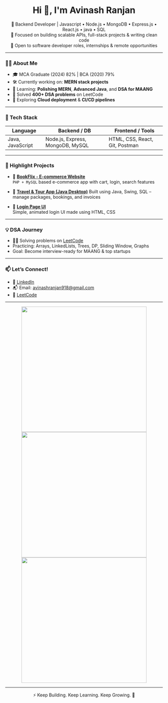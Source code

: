<h1 align="center">Hi 👋, I'm Avinash Ranjan</h1>

<p align="center">
  🚀 Backend Developer | Javascript • Node.js • MongoDB • Express.js • React.js • java • SQL   
  <br/>
  🎯 Focused on building scalable APIs, full-stack projects & writing clean code  
  <br/>
  💼 Open to software developer roles, internships & remote opportunities  
</p>

---

### 👨‍💻 About Me

- 🎓 MCA Graduate (2024) 82% | BCA (2020)  79%
- 🛠️ Currently working on: **MERN stack projects**  
- 🧠 Learning: **Polishing MERN**, **Advanced Java**, and **DSA for MAANG**  
- 🧩 Solved **400+ DSA problems** on LeetCode  
- 🌱 Exploring **Cloud deployment** & **CI/CD pipelines** 

---

### 🧰 Tech Stack

| Language        | Backend / DB           | Frontend / Tools     |
|-----------------|------------------------|----------------------|
| Java, JavaScript | Node.js, Express, MongoDB, MySQL | HTML, CSS, React, Git, Postman |

---

### 📂 Highlight Projects

- 🔗 [**BookFlix - E-commerce Website**](https://github.com/avinash-25/BOOKFLIX_-_E-Commerce-website)  
  `PHP + MySQL` based e-commerce app with cart, login, search features

- 🔗 [**Travel & Tour App (Java Desktop)**](https://github.com/avinash-25/Travel-Tour-web-app)
  Built using Java, Swing, SQL – manage packages, bookings, and invoices

- 🔗 [**Login Page UI**](https://github.com/avinash-25/LoginPage)  
  Simple, animated login UI made using HTML, CSS

---

### 💡 DSA Journey

- 👨‍💻 Solving problems on [LeetCode](https://leetcode.com/avinash-25/)
- Practicing: Arrays, LinkedLists, Trees, DP, Sliding Window, Graphs
- Goal: Become interview-ready for MAANG & top startups

---

### 📫 Let’s Connect!
  
- 💼 [LinkedIn](https://www.linkedin.com/in/avinash-ranjan-0a58a516b/)
- 📬 Email: avinashranjan918@gmail.com  
- 🧠 [LeetCode](https://leetcode.com/avinash-25/)

---

<p align="center">
  <img src="https://github-readme-stats.vercel.app/api?username=avinash-25&show_icons=true&theme=github_dark" width="400" />
  <img src="https://github-readme-streak-stats.herokuapp.com?user=avinash-25&theme=github-dark-blue&date_format=M%20j%5B%2C%20Y%5D" width="400" />
  <br/>
  <img src="https://leetcard.jacoblin.cool/avinash-25?ext=heatmap&theme=dark" width="400" />
</p>


---

<p align="center">⚡ Keep Building. Keep Learning. Keep Growing. 💯</p>
